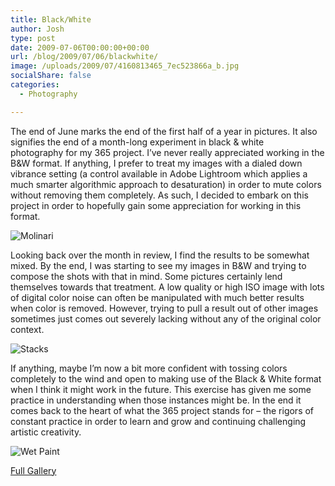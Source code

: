 ```yaml
---
title: Black/White
author: Josh
type: post
date: 2009-07-06T00:00:00+00:00
url: /blog/2009/07/06/blackwhite/
image: /uploads/2009/07/4160813465_7ec523866a_b.jpg
socialShare: false
categories:
  - Photography

---
```


The end of June marks the end of the first half of a year in pictures. It also signifies the end of a month-long experiment in black & white photography for my 365 project. I’ve never really appreciated working in the B&W format. If anything, I prefer to treat my images with a dialed down vibrance setting (a control available in Adobe Lightroom which applies a much smarter algorithmic approach to desaturation) in order to mute colors without removing them completely. As such, I decided to embark on this project in order to hopefully gain some appreciation for working in this format.

![Molinari](http://farm3.static.flickr.com/2614/4161544904_b9da3c4f4b.jpg)

Looking back over the month in review, I find the results to be somewhat mixed. By the end, I was starting to see my images in B&W and trying to compose the shots with that in mind. Some pictures certainly lend themselves towards that treatment. A low quality or high ISO image with lots of digital color noise can often be manipulated with much better results when color is removed. However, trying to pull a result out of other images sometimes just comes out severely lacking without any of the original color context.

![Stacks](http://farm5.static.flickr.com/4039/4160791737_34c89c0f97.jpg)

If anything, maybe I’m now a bit more confident with tossing colors completely to the wind and open to making use of the Black & White format when I think it might work in the future. This exercise has given me some practice in understanding when those instances might be. In the end it comes back to the heart of what the 365 project stands for &#8211; the rigors of constant practice in order to learn and grow and continuing challenging artistic creativity.

![Wet Paint](http://farm3.static.flickr.com/2651/4160792799_656c80ffd9.jpg)


[Full Gallery][1]

 [1]: http://www.flickr.com/photos/quantumfish/4161543988/in/set-72157622942658108/